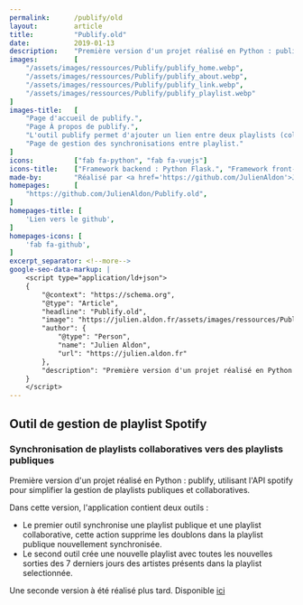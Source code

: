 ```yaml
---
permalink:      /publify/old
layout:         article
title:          "Publify.old"
date:           2019-01-13
description:    "Première version d'un projet réalisé en Python : publify, utilisant l'API spotify pour simplifier la gestion de playlists publiques et collaboratives."
images:         [
    "/assets/images/ressources/Publify/publify_home.webp",
    "/assets/images/ressources/Publify/publify_about.webp",
    "/assets/images/ressources/Publify/publify_link.webp",
    "/assets/images/ressources/Publify/publify_playlist.webp"
]
images-title:   [
    "Page d'accueil de publify.",
    "Page À propos de publify.",
    "L'outil publify permet d'ajouter un lien entre deux playlists (collaboratives et publique).",
    "Page de gestion des synchronisations entre playlist."
]
icons:          ["fab fa-python", "fab fa-vuejs"]
icons-title:    ["Framework backend : Python Flask.", "Framework front-end : VueJS."]
made-by:        "Réalisé par <a href='https://github.com/JulienAldon'>Julien Aldon</a>"
homepages:      [
    "https://github.com/JulienAldon/Publify.old",
]
homepages-title: [
    'Lien vers le github',
]
homepages-icons: [
    'fab fa-github',
]
excerpt_separator: <!--more-->
google-seo-data-markup: |
    <script type="application/ld+json">
    {
        "@context": "https://schema.org",
        "@type": "Article",
        "headline": "Publify.old",
        "image": "https://julien.aldon.fr/assets/images/ressources/Publify/publify_home.webp",
        "author": {
            "@type": "Person",
            "name": "Julien Aldon",
            "url": "https://julien.aldon.fr"
        },
        "description": "Première version d'un projet réalisé en Python : publify, utilisant l'API spotify pour simplifier la gestion de playlists publiques et collaboratives."
    }
    </script>
---
```

## Outil de gestion de playlist Spotify
### Synchronisation de playlists collaboratives vers des playlists publiques
Première version d'un projet réalisé en Python : publify, utilisant l'API spotify pour simplifier la gestion de playlists publiques et collaboratives.
<!--more-->
Dans cette version, l'application contient deux outils :
- Le premier outil synchronise une playlist publique et une playlist collaborative, cette action supprime les doublons dans la playlist publique nouvellement synchronisée.
- Le second outil crée une nouvelle playlist avec toutes les nouvelles sorties des 7 derniers jours des artistes présents dans la playlist selectionnée.

Une seconde version à été réalisé plus tard. Disponible <a href="/2021/05/27/Publify.alpha.html">ici</a>